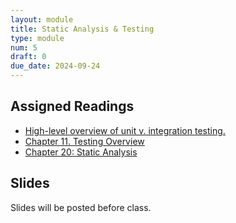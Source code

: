 ```yaml
---
layout: module
title: Static Analysis & Testing
type: module
num: 5
draft: 0
due_date: 2024-09-24
---
```



## Assigned Readings
* <a href="https://circleci.com/blog/unit-testing-vs-integration-testing" target="_blank">High-level overview of unit v. integration testing.
* <a href="https://abseil.io/resources/swe-book/html/ch11.html" target="_blank">Chapter 11. Testing Overview</a>
* <a href="https://abseil.io/resources/swe-book/html/ch20.html" target="_blank">Chapter 20: Static Analysis</a>



## Slides
Slides will be posted before class.

<!-- * <a href="https://docs.google.com/presentation/d/1aG-tQJL0L1FKAEiM21JVAPm63Ai0sevQQHdfugEyjds/edit?usp=sharing" target="_blank">Testing</a> -->


